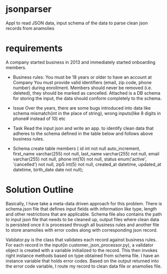 # jsonparser
Appl to read JSON data, input schema of the data to parse clean json records from anamolies 

# requirements
A company started business in 2013 and immediately started onboarding members.  

- Business rules:
You must be 18 years or older to have an account at Company
You must provide valid identifiers (email, zip code, phone number) during enrollment.
Members should never be removed (i.e. deleted), they should be marked as cancelled.
Attached is a DB schema for storing the input, the data should conform completely to the schema.

- Issue
Over the years, there are some bugs introduced into data like schema mismatch(int in the place of string), wrong inputs(like 8 digits in phone# instead of 10) etc

- Task
Read the input json and write an app. to identify clean data that adheres to the schema defined in the table below and follows above business rules. 
 
- Schema
create table members (
  id int not null auto_increment,
  first_name varchar(255) not null,
  last_name varchar(255) not null,
  email varchar(255) not null,
  phone int(10) not null,
  status enum('active', 'cancelled') not null,
  zip5 int(5) not null,
  created_at datetime,
  updated_at datetime,
  birth_date date not null);


# Solution Outline
Basically, I have take a meta-data driven approach for this problem. There is schema.json file that defines input fields with information like type, length and other restrictions that are applicable. Schema file also contains the path to input json file that needs to be cleaned up, output files where clean data is persisted once it is processed through all business rules and another file to store anamolies with error codes along with corresponding json record. 

Validator.py is the class that validates each record against business rules. For each record in the input(in customer_json_processor.py), a validator object is created with a variable initialized to the record. This then invokes right instance methods based on type obtained from schema file. I have an instance variable that holds error codes. Based on the output returned into the error code variable, I route my record to clean data file or anamolies file. 
